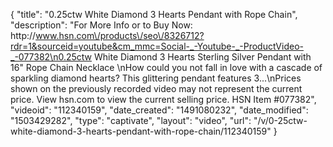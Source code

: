 {
    "title": "0.25ctw White Diamond 3 Hearts Pendant with Rope Chain",
    "description": "For More Info or to Buy Now: http:\/\/www.hsn.com\/products\/seo\/8326712?rdr=1&sourceid=youtube&cm_mmc=Social-_-Youtube-_-ProductVideo-_-077382\n0.25ctw White Diamond 3 Hearts Sterling Silver Pendant with 16\" Rope Chain Necklace \nHow could you not fall in love with a cascade of sparkling diamond hearts? This glittering pendant features 3...\nPrices shown on the previously recorded video may not represent the current price.  View hsn.com to view the current selling price. HSN Item #077382",
    "videoid": "112340159",
    "date_created": "1491080232",
    "date_modified": "1503429282",
    "type": "captivate",
    "layout": "video",
    "url": "\/v\/0-25ctw-white-diamond-3-hearts-pendant-with-rope-chain\/112340159"
}